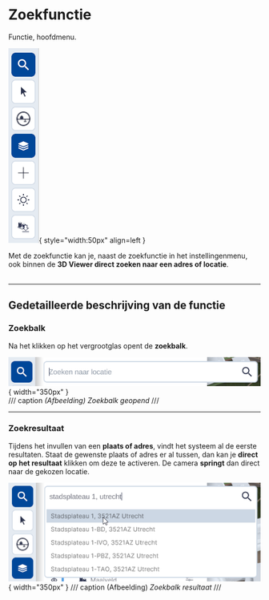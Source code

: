 # Zoekfunctie

Functie, hoofdmenu.

![Building Blocks](../handleiding/imgs/zoeken.menu.main.png){ style="width:50px"  align=left }
<br>

Met de zoekfunctie kan je, naast de zoekfunctie in het instellingenmenu, ook binnen de **3D Viewer direct zoeken naar een adres of locatie**.
<br>
<br>

---

## Gedetailleerde beschrijving van de functie

### Zoekbalk

Na het klikken op het vergrootglas opent de **zoekbalk**.

![Building Blocks](../handleiding/imgs/zoeken.balk.menu.main.png){ width="350px" }  
/// caption
_(Afbeelding) Zoekbalk geopend_
///

---

### Zoekresultaat

Tijdens het invullen van een **plaats of adres**, vindt het systeem al de eerste resultaten. Staat de gewenste plaats of adres er al tussen, dan kan je **direct op het resultaat** klikken om deze te activeren. De camera **springt** dan direct naar de gekozen locatie. 

![Building Blocks](../handleiding/imgs/zoeken.resultaat.menu.main.png){ width="350px" }
/// caption
(Afbeelding) _Zoekbalk resultaat_
///

